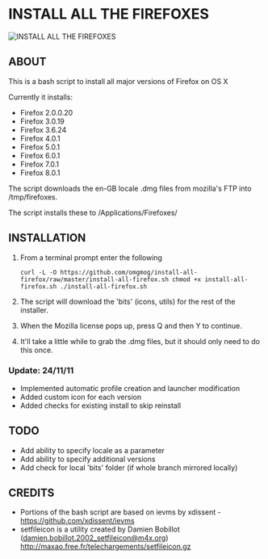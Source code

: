 # INSTALL ALL THE FIREFOXES
![INSTALL ALL THE FIREFOXES](http://cl.ly/C5Ak/11631081.jpg)
## ABOUT

This is a bash script to install all major versions of Firefox on OS X

Currently it installs:

- Firefox 2.0.0.20
- Firefox 3.0.19
- Firefox 3.6.24
- Firefox 4.0.1
- Firefox 5.0.1
- Firefox 6.0.1
- Firefox 7.0.1
- Firefox 8.0.1

The script downloads the en-GB locale .dmg files from mozilla's FTP into /tmp/firefoxes.

The script installs these to /Applications/Firefoxes/


## INSTALLATION

1. From a terminal prompt enter the following

    `curl -L -O https://github.com/omgmog/install-all-firefox/raw/master/install-all-firefox.sh
    chmod +x install-all-firefox.sh
    ./install-all-firefox.sh`

2. The script will download the 'bits' (icons, utils) for the rest of the installer.

3. When the Mozilla license pops up, press Q and then Y to continue.

4. It'll take a little while to grab the .dmg files, but it should only need to do this once.


### Update: 24/11/11
- Implemented automatic profile creation and launcher modification
- Added custom icon for each version
- Added checks for existing install to skip reinstall


## TODO
- Add ability to specify locale as a parameter
- Add ability to specify additional versions
- Add check for local 'bits' folder (if whole branch mirrored locally)


## CREDITS
- Portions of the bash script are based on ievms by xdissent - https://github.com/xdissent/ievms
- setfileicon is a utility created by Damien Bobillot (damien.bobillot.2002_setfileicon@m4x.org) http://maxao.free.fr/telechargements/setfileicon.gz